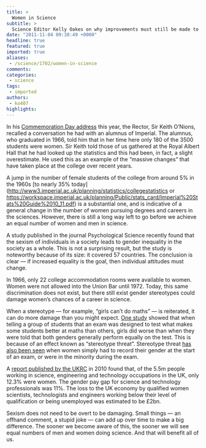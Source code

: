 ```yaml
---
title: >
  Women in Science
subtitle: >
  Science Editor Kelly Oakes on why improvements must still be made to the science gender imbalance
date: "2011-11-04 09:38:49 +0000"
headline: true
featured: true
imported: true
aliases:
 - /science/1702/women-in-science
comments:
categories:
 - science
tags:
 - imported
authors:
 - ko407
highlights:
---
```


In his [Commemoration Day address](http://www.youtube.com/watch?v=lN0lzKWPn7M) this year, the Rector, Sir Keith O’Nions, recalled a conversation he had with an alumnus of Imperial. The alumnus, who graduated in 1966, told him that in her time here only 180 of the 3500 students were women. Sir Keith told those of us gathered at the Royal Albert Hall that he had looked up the statistics and this had been, in fact, a slight overestimate. He used this as an example of the “massive changes” that have taken place at the college over recent years.

A jump in the number of female students of the college from around 5% in the 1960s [to nearly 35% today](http://www3.imperial.ac.uk/planning/statistics/collegestatistics or https://workspace.imperial.ac.uk/planning/Public/stats_card/Imperial%20Stats%20Guide%2010_11.pdf) is a substantial one, and is indicative of a general change in the number of women pursuing degrees and careers in the sciences. However, there is still a long way left to go before we achieve an equal number of women and men in science.

A study published in the journal Psychological Science recently found that the sexism of individuals in a society leads to gender inequality in the society as a whole. This is not a surprising result, but the study is noteworthy because of its size: it covered 57 countries. The conclusion is clear — if increased equality is the goal, then individual attitudes must change.

In 1966, only 22 college accommodation rooms were available to women. Women were not allowed into the Union Bar until 1972. Today, this same discrimination does not exist, but there still exist gender stereotypes could damage women’s chances of a career in science.

When a stereotype — for example, “girls can’t do maths” — is reiterated, it can do more damage than you might expect. [One study](http://www.leedsmet.ac.uk/carnegie/learning_resources/LAW_PGCHE/SteeleandQuinnStereotypeThreat.pdf) showed that when telling a group of students that an exam was designed to test what makes some students better at maths than others, girls did worse than when they were told that both genders generally perform equally on the test. This is because of an effect known as “stereotype threat”. Stereotype threat [has also been seen](http://pss.sagepub.com/content/11/5/365) when women simply had to record their gender at the start of an exam, or were in the minority during the exam.

A [report published by the UKRC](http://www.theukrc.org/files/useruploads/files/final_sept_15th_15.42_ukrc_statistics_guide_2010.pdf) in 2010 found that, of the 5.5m people working in science, engineering and technology occupations in the UK, only 12.3% were women. The gender pay gap for science and technology professionals was 11%. The loss to the UK economy by qualified women scientists, technologists and engineers working below their level of qualification or being unemployed was estimated to be £2bn.

Sexism does not need to be overt to be damaging. Small things — an offhand comment, a stupid joke — can add up over time to make a big difference. The sooner we become aware of this, the sooner we will see equal numbers of men and women doing science. And that will benefit all of us.
